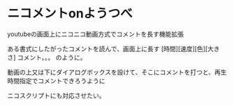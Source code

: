 # ニコメントonようつべ
youtubeの画面上にニコニコ動画方式でコメントを長す機能拡張

ある書式にしたがったコメントを読んで、画面上に長す
[時間][速度][色][大きさ] コメント。。。 のように。

動画の上又は下にダイアログボックスを設けて、そこにコメントを打つと、再生時間指定でコメントできろうように

ニコスクリプトにも対応させたい。
